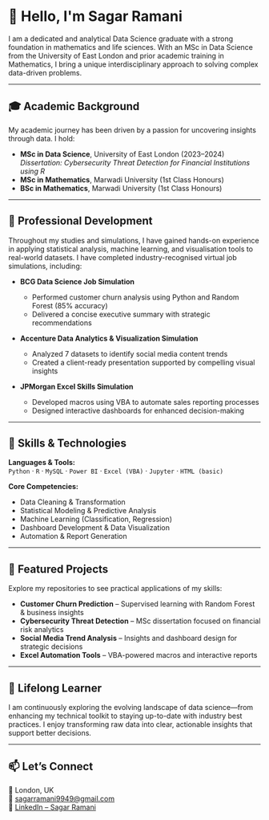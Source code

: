 # 👋 Hello, I'm Sagar Ramani

I am a dedicated and analytical Data Science graduate with a strong foundation in mathematics and life sciences. With an MSc in Data Science from the University of East London and prior academic training in Mathematics, I bring a unique interdisciplinary approach to solving complex data-driven problems.

---

## 🎓 Academic Background

My academic journey has been driven by a passion for uncovering insights through data. I hold:

- **MSc in Data Science**, University of East London (2023–2024)  
  *Dissertation:* *Cybersecurity Threat Detection for Financial Institutions using R*
- **MSc in Mathematics**, Marwadi University (1st Class Honours)  
- **BSc in Mathematics**, Marwadi University (1st Class Honours)

---

## 💼 Professional Development

Throughout my studies and simulations, I have gained hands-on experience in applying statistical analysis, machine learning, and visualisation tools to real-world datasets. I have completed industry-recognised virtual job simulations, including:

- **BCG Data Science Job Simulation**  
  - Performed customer churn analysis using Python and Random Forest (85% accuracy)  
  - Delivered a concise executive summary with strategic recommendations

- **Accenture Data Analytics & Visualization Simulation**  
  - Analyzed 7 datasets to identify social media content trends  
  - Created a client-ready presentation supported by compelling visual insights

- **JPMorgan Excel Skills Simulation**  
  - Developed macros using VBA to automate sales reporting processes  
  - Designed interactive dashboards for enhanced decision-making

---

## 🧠 Skills & Technologies

**Languages & Tools:**  
`Python` · `R` · `MySQL` · `Power BI` · `Excel (VBA)` · `Jupyter` · `HTML (basic)`

**Core Competencies:**  
- Data Cleaning & Transformation  
- Statistical Modeling & Predictive Analysis  
- Machine Learning (Classification, Regression)  
- Dashboard Development & Data Visualization  
- Automation & Report Generation

---

## 📂 Featured Projects

Explore my repositories to see practical applications of my skills:

- **Customer Churn Prediction** – Supervised learning with Random Forest & business insights  
- **Cybersecurity Threat Detection** – MSc dissertation focused on financial risk analytics  
- **Social Media Trend Analysis** – Insights and dashboard design for strategic decisions  
- **Excel Automation Tools** – VBA-powered macros and interactive reports

---

## 🌱 Lifelong Learner

I am continuously exploring the evolving landscape of data science—from enhancing my technical toolkit to staying up-to-date with industry best practices. I enjoy transforming raw data into clear, actionable insights that support better decisions.

---

## 📫 Let’s Connect

📍 London, UK  
📧 sagarramani9949@gmail.com  
🔗 [LinkedIn – Sagar Ramani](https://www.linkedin.com/in/sagarramani/)
